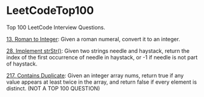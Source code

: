 # LeetCodeTop100
Top 100 LeetCode Interview Questions. 

[13. Roman to Integer](https://leetcode.com/problems/roman-to-integer/): Given a roman numeral, convert it to an integer.  

[28. Implement strStr()](https://leetcode.com/problems/implement-strstr/): Given two strings needle and haystack, return the index of the first occurrence of needle in haystack, or -1 if needle is not part of haystack.  
  
[217. Contains Duplicate](https://leetcode.com/problems/contains-duplicate/): Given an integer array nums, return true if any value appears at least twice in the array, and return false if every element is distinct. (NOT A TOP 100 QUESTION)



